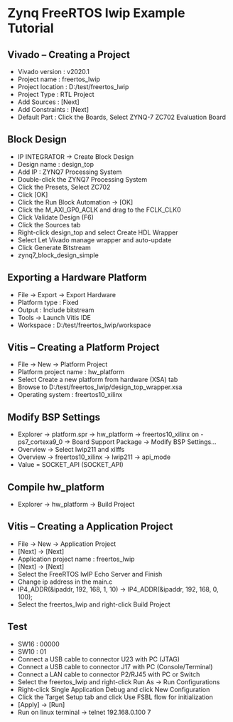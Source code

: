 # Zynq FreeRTOS lwip Example Tutorial
## Vivado – Creating a Project
- Vivado version : v2020.1
- Project name : freertos_lwip
- Project location : D:/test/freertos_lwip
- Project Type : RTL Project
- Add Sources : [Next]
- Add Constraints : [Next]
- Default Part : Click the Boards, Select ZYNQ-7 ZC702 Evaluation Board

## Block Design
- IP INTEGRATOR -> Create Block Design
- Design name : design_top
- Add IP : ZYNQ7 Processing System
- Double-click the ZYNQ7 Processing System
- Click the Presets, Select ZC702
- Click [OK]
- Click the Run Block Automation -> [OK]
- Click the M_AXI_GP0_ACLK and drag to the FCLK_CLK0
- Click Validate Design (F6)
- Click the Sources tab
- Right-click design_top and select Create HDL Wrapper
- Select Let Vivado manage wrapper and auto-update
- Click Generate Bitstream
- zynq7_block_design_simple

## Exporting a Hardware Platform
- File -> Export -> Export Hardware
- Platform type : Fixed
- Output : Include bitstream
- Tools -> Launch Vitis IDE
- Workspace : D:/test/freertos_lwip/workspace

## Vitis – Creating a Platform Project
- File -> New -> Platform Project
- Platform project name : hw_platform
- Select Create a new platform from hardware (XSA) tab
- Browse to D:/test/freertos_lwip/design_top_wrapper.xsa
- Operating system : freertos10_xilinx

## Modify BSP Settings
- Explorer -> platform.spr -> hw_platform -> freertos10_xilinx on - ps7_cortexa9_0 -> Board Support Package -> Modify BSP Settings…
- Overview -> Select lwip211 and xilffs
- Overview -> freertos10_xilinx -> lwip211 -> api_mode
- Value = SOCKET_API (SOCKET_API)

## Compile hw_platform
- Explorer -> hw_platform -> Build Project

## Vitis – Creating a Application Project
- File -> New -> Application Project
- [Next] -> [Next]
- Application project name : freertos_lwip
- [Next] -> [Next]
- Select the FreeRTOS lwIP Echo Server and Finish
- Change ip address in the main.c
- IP4_ADDR(&ipaddr, 192, 168, 1, 10) -> IP4_ADDR(&ipaddr, 192, 168, 0, 100);
- Select the freertos_lwip and right-click Build Project

## Test
- SW16 : 00000
- SW10 : 01
- Connect a USB cable to connector U23 with PC (JTAG)
- Connect a USB cable to connector J17 with PC (Console/Terminal)
- Connect a LAN cable to connector P2/RJ45 with PC or Switch
- Select the freertos_lwip and right-click Run As -> Run Configurations
- Right-click Single Application Debug and click New Configuration
- Click the Target Setup tab and click Use FSBL flow for initialization
- [Apply] -> [Run]
- Run on linux terminal -> telnet 192.168.0.100 7